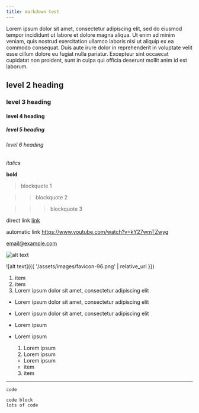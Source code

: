 ```yaml
---
title: markdown test
---
```


Lorem ipsum dolor sit amet, consectetur adipiscing elit, sed do eiusmod tempor incididunt ut labore et dolore magna aliqua. Ut enim ad minim veniam, quis nostrud exercitation ullamco laboris nisi ut aliquip ex ea commodo consequat. Duis aute irure dolor in reprehenderit in voluptate velit esse cillum dolore eu fugiat nulla pariatur. Excepteur sint occaecat cupidatat non proident, sunt in culpa qui officia deserunt mollit anim id est laborum.

## level 2 heading
### level 3 heading
#### level 4 heading
##### level 5 heading
###### level 6 heading

*italics*

**bold**

> blockquote 1

>> blockquote 2

>>> blockquote 3

direct link [link](https://www.youtube.com/watch?v=kY27wmTZwyg)

automatic link <https://www.youtube.com/watch?v=kY27wmTZwyg>

<email@example.com>

![alt text](https://64.media.tumblr.com/b50308bacd4bc2dad3ed153d5c6ea95d/tumblr_pf0zqh71uO1wrmzr9o3_r1_400.pnj)

![alt text]({{ '/assets/images/favicon-96.png' | relative_url }})

1. item
2. item
3. Lorem ipsum dolor sit amet, consectetur adipiscing elit
  - Lorem ipsum dolor sit amet, consectetur adipiscing elit
  - Lorem ipsum dolor sit amet, consectetur adipiscing elit

- Lorem ipsum
- Lorem ipsum
  1. Lorem ipsum
  2. Lorem ipsum
    - Lorem ipsum
    - item
  3. item

---

`code`

```
code block
lots of code
```
